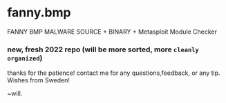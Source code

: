 # fanny.bmp
FANNY BMP MALWARE SOURCE + BINARY + Metasploit Module Checker 


### new, fresh 2022 repo (will be more sorted, more `cleanly organized`)
thanks for the patience!
contact me for any questions,feedback, or any tip.
Wishes from Sweden!

~will.
